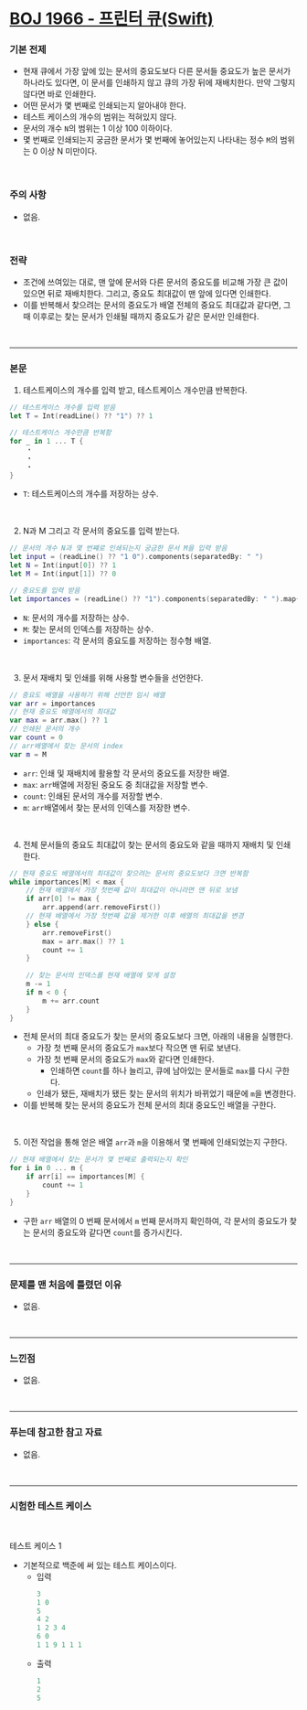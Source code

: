 # [BOJ 1966 - 프린터 큐(Swift)](https://www.acmicpc.net/problem/1966)

### 기본 전제<br/>
 - 현재 큐에서 가장 앞에 있는 문서의 중요도보다 다른 문서들 중요도가 높은 문서가 하나라도 있다면, 이 문서를 인쇄하지 않고 큐의 가장 뒤에 재배치한다. 만약 그렇지 않다면 바로 인쇄한다.<br/>
 - 어떤 문서가 몇 번째로 인쇄되는지 알아내야 한다.<br/>
 - 테스트 케이스의 개수의 범위는 적혀있지 않다.<br/>
 - 문서의 개수 `N`의 범위는 1 이상 100 이하이다.<br/>
 - 몇 번째로 인쇄되는지 궁금한 문서가 몇 번째에 놓어있는지 나타내는 정수 `M`의 범위는 0 이상 N 미만이다.<br/>
<br/>

### 주의 사항<br/>
 - 없음.<br/>
<br/>

### 전략<br/>
 - 조건에 쓰여있는 대로, 맨 앞에 문서와 다른 문서의 중요도를 비교해 가장 큰 값이 있으면 뒤로 재배치한다. 그리고, 중요도 최대값이 맨 앞에 있다면 인쇄한다.<br/>
 - 이를 반복해서 찾으려는 문서의 중요도가 배열 전체의 중요도 최대값과 같다면, 그때 이후로는 찾는 문서가 인쇄될 때까지 중요도가 같은 문서만 인쇄한다.<br/>
<br/>

---
### 본문<br/>

1. 테스트케이스의 개수를 입력 받고, 테스트케이스 개수만큼 반복한다.<br/>
```Swift
// 테스트케이스 개수를 입력 받음
let T = Int(readLine() ?? "1") ?? 1

// 테스트케이스 개수만큼 반복함
for _ in 1 ... T {
    ・
    ・
    ・
}
```
 - `T`: 테스트케이스의 개수를 저장하는 상수.<br/>
 <br/>

2. N과 M 그리고 각 문서의 중요도를 입력 받는다.<br/>
```Swift
// 문서의 개수 N과 몇 번쨰로 인쇄되는지 궁금한 문서 M을 입력 받음
let input = (readLine() ?? "1 0").components(separatedBy: " ")
let N = Int(input[0]) ?? 1
let M = Int(input[1]) ?? 0

// 중요도를 입력 받음
let importances = (readLine() ?? "1").components(separatedBy: " ").map{ Int($0) ?? 1 }
```
 - `N`: 문서의 개수를 저장하는 상수.<br/>
 - `M`: 찾는 문서의 인덱스를 저장하는 상수.<br/>
 - `importances`: 각 문서의 중요도를 저장하는 정수형 배열.<br/>
 <br/>

3. 문서 재배치 및 인쇄를 위해 사용할 변수들을 선언한다.<br/>
```Swift
// 중요도 배열을 사용하기 위해 선언한 임시 배열
var arr = importances
// 현재 중요도 배열에서의 최대값
var max = arr.max() ?? 1
// 인쇄된 문서의 개수
var count = 0
// arr배열에서 찾는 문서의 index
var m = M
```
 - `arr`: 인쇄 및 재배치에 활용할 각 문서의 중요도를 저장한 배열.<br/>
 - `max`: `arr`배열에 저장된 중요도 중 최대값을 저장할 변수.<br/>
 - `count`: 인쇄된 문서의 개수를 저장할 변수.<br/>
 - `m`: `arr`배열에서 찾는 문서의 인덱스를 저장한 변수.<br/>
<br/>

4. 전체 문서들의 중요도 최대값이 찾는 문서의 중요도와 같을 때까지 재배치 및 인쇄한다.<br/>
```Swift
// 현재 중요도 배열에서의 최대값이 찾으려는 문서의 중요도보다 크면 반복함
while importances[M] < max {
    // 현재 배열에서 가장 첫번째 값이 최대값이 아니라면 맨 뒤로 보냄
    if arr[0] != max {
        arr.append(arr.removeFirst())
    // 현재 배열에서 가장 첫번째 값을 제거한 이후 배열의 최대값을 변경
    } else {
        arr.removeFirst()
        max = arr.max() ?? 1
        count += 1
    }
    
    // 찾는 문서의 인덱스를 현재 배열에 맞게 설정
    m -= 1
    if m < 0 {
        m += arr.count
    }
}
```
 - 전체 문서의 최대 중요도가 찾는 문서의 중요도보다 크면, 아래의 내용을 실행한다.<br/>
    - 가장 첫 번째 문서의 중요도가 `max`보다 작으면 맨 뒤로 보낸다.<br/>
    - 가장 첫 번째 문서의 중요도가 `max`와 같다면 인쇄한다.<br/>
        - 인쇄하면 `count`를 하나 늘리고, 큐에 남아있는 문서들로 `max`를 다시 구한다.<br/>
    - 인쇄가 됐든, 재배치가 됐든 찾는 문서의 위치가 바뀌었기 때문에 `m`을 변경한다.<br/>
 - 이를 반복해 찾는 문서의 중요도가 전체 문서의 최대 중요도인 배열을 구한다.<br/>
<br/>

5. 이전 작업을 통해 얻은 배열 `arr`과 `m`을 이용해서 몇 번째에 인쇄되었는지 구한다.<br/>
```Swift
// 현재 배열에서 찾는 문서가 몇 번째로 출력되는지 확인
for i in 0 ... m {
    if arr[i] == importances[M] {
        count += 1
    }
}
```
 - 구한 `arr` 배열의 0 번째 문서에서 `m` 번째 문서까지 확인하여, 각 문서의 중요도가 찾는 문서의 중요도와 같다면 `count`를 증가시킨다.<br/>
<br/>

---
### 문제를 맨 처음에 틀렸던 이유<br/>
- 없음.<br/>
<br/>

---
### 느낀점<br/>
- 없음.<br/>
<br/>

--- 
### 푸는데 참고한 참고 자료<br/>
- 없음.<br/>
<br/>

---
### 시험한 테스트 케이스
<br/>

테스트 케이스 1<br/>
- 기본적으로 백준에 써 있는 테스트 케이스이다.<br/>
    - 입력
        ```Swift
        3
        1 0
        5
        4 2
        1 2 3 4
        6 0
        1 1 9 1 1 1
        ```
    - 출력
        ```Swift
        1
        2
        5
        ```
<br/>
